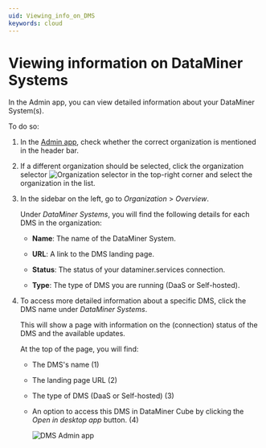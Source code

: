 ```yaml
---
uid: Viewing_info_on_DMS
keywords: cloud
---
```


# Viewing information on DataMiner Systems

In the Admin app, you can view detailed information about your DataMiner System(s).

To do so:

1. In the [Admin app](xref:Accessing_the_Admin_app), check whether the correct organization is mentioned in the header bar.

1. If a different organization should be selected, click the organization selector ![Organization selector](~/user-guide/images/Cloud_Admin_Selector_icon.png) in the top-right corner and select the organization in the list.

1. In the sidebar on the left, go to *Organization* > *Overview*.

   Under *DataMiner Systems*, you will find the following details for each DMS in the organization:

   - **Name**: The name of the DataMiner System.

   - **URL**: A link to the DMS landing page.

   - **Status**: The status of your dataminer.services connection.

   - **Type**: The type of DMS you are running (DaaS or Self-hosted)<!--RN 40123-->.

1. To access more detailed information about a specific DMS, click the DMS name under *DataMiner Systems*.

   This will show a page with information on the (connection) status of the DMS and the available updates.

   At the top of the page, you will find:

   - The DMS's name (1)

   - The landing page URL (2)

   - The type of DMS (DaaS or Self-hosted)<!--RN 40123--> (3)

   - An option to access this DMS in DataMiner Cube by clicking the *Open in desktop app* button. (4)

     ![DMS Admin app](~/user-guide/images/DMS_Admin_App.png)
